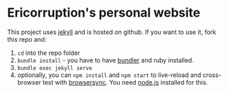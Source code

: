 # Ericorruption's personal website

This project uses [jekyll](jekyllrb.com) and is hosted on github. If you want to use it, fork this repo and:

1. `cd` into the repo folder
2. `bundle install` - you have to have [bundler](http://bundler.io/) and ruby installed.
3. `bundle exec jekyll serve`
4. optionally, you can `npm install` and `npm start` to live-reload and cross-browser test with [browsersync](http://browsersync.io). You need [node.js](nodejs.org) installed for this.
